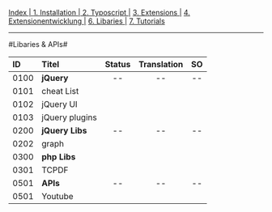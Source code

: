 [Index   | ](README.md)  [1. Installation   | ](1-installation.md)  [2. Typoscript   |](2-typoscript.md)   [3. Extensions  |](3-extensions.md)  [4. Extensionentwicklung  |](4-extensionentwicklung.md)  [6. Libaries  |](6-libaries.md)  [7. Tutorials](7-tutorials.md) 
***

#Libaries & APIs#

| ID   | Titel                          | Status       | Translation | SO   |
| :--- | :----------------------------- | :----------: | :---------: | :--: |
| 0100 | **jQuery**                     | --           | --          | --   |
| 0101 | cheat List                     |              |             |      |
| 0102 | jQuery UI                      |              |             |      |
| 0103 | jQuery plugins                 |              |             |      |
| 0200 | **jQuery Libs**                | --           | --          | --   |
| 0202 | graph                          |              |             |      |
| 0300 | **php Libs**                   |              |             |      |
| 0301 | TCPDF                          |              |             |      |
| 0501 | **APIs**                       | --           | --          | --   |
| 0501 | Youtube                        |              |             |      |
